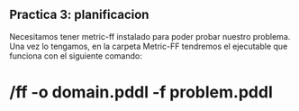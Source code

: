 ## Practica 3: planificacion

Necesitamos tener metric-ff instalado para poder probar nuestro problema. Una vez lo tengamos, en la carpeta Metric-FF tendremos el ejecutable que funciona con el siguiente comando:
# /ff -o domain.pddl -f problem.pddl




